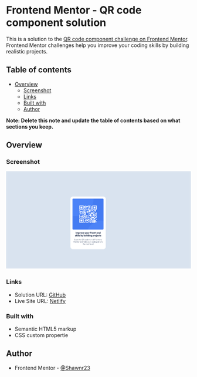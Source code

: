 # Frontend Mentor - QR code component solution

This is a solution to the [QR code component challenge on Frontend Mentor](https://www.frontendmentor.io/challenges/qr-code-component-iux_sIO_H). Frontend Mentor challenges help you improve your coding skills by building realistic projects.

## Table of contents

<!--  -->

- [Overview](#overview)
  - [Screenshot](#screenshot)
  - [Links](#links) <!-- -->
  - [Built with](#built-with)
  - [Author](#author)

**Note: Delete this note and update the table of contents based on what sections you keep.**

## Overview

### Screenshot

![](/images/QR-Code.1.jpg)

<!--  -->

### Links

- Solution URL: [GitHub](https://github.com/shawn-codes/qr-code-component-main--Done-)
- Live Site URL: [Netlify](https://poetic-platypus-02121a.netlify.app)

### Built with

- Semantic HTML5 markup
- CSS custom propertie

## Author

- Frontend Mentor - [@Shawnr23](https://www.frontendmentor.io/profile/yourusername)
